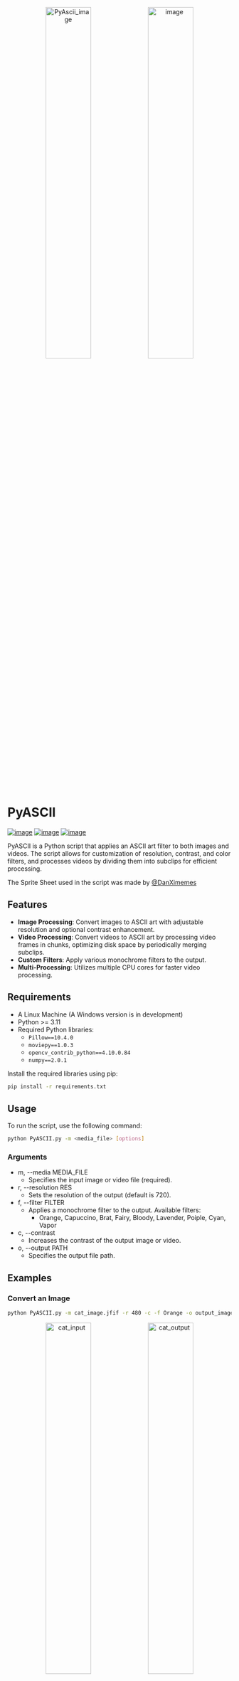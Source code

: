<p align="center">
  <img src="https://github.com/user-attachments/assets/000362a2-0bf2-45b9-a293-a957f3cd4590" alt="PyAscii_image" width="45%">
  <img src="https://github.com/user-attachments/assets/d178fe02-52b4-467f-9cec-67b40ecc3057" alt="image" width="45%">
</p>

# PyASCII
[![image](https://img.shields.io/badge/Python-FFD43B?style=for-the-badge&logo=python&logoColor=blue)](https://www.python.org/downloads/release/python-3119/)
[![image](https://img.shields.io/badge/OpenCV-27338e?style=for-the-badge&logo=OpenCV&logoColor=white)](https://pypi.org/project/opencv-python/)
[![image](https://img.shields.io/badge/Linux-FCC624?style=for-the-badge&logo=linux&logoColor=black)](https://www.linux.org/pages/download/)

PyASCII is a Python script that applies an ASCII art filter to both images and videos. The script allows for customization of resolution, contrast, and color filters, and processes videos by dividing them into subclips for efficient processing.

The Sprite Sheet used in the script was made by [@DanXimemes](https://x.com/DanXimemes)

## Features

- **Image Processing**: Convert images to ASCII art with adjustable resolution and optional contrast enhancement.
- **Video Processing**: Convert videos to ASCII art by processing video frames in chunks, optimizing disk space by periodically merging subclips.
- **Custom Filters**: Apply various monochrome filters to the output.
- **Multi-Processing**: Utilizes multiple CPU cores for faster video processing.

## Requirements
- A Linux Machine (A Windows version is in development)
- Python >= 3.11
- Required Python libraries:
  - `Pillow==10.4.0`
  - `moviepy==1.0.3`
  - `opencv_contrib_python==4.10.0.84`
  - `numpy==2.0.1`

Install the required libraries using pip:

```bash
pip install -r requirements.txt
```
## Usage
To run the script, use the following command:
```bash
python PyASCII.py -m <media_file> [options]
```

### Arguments
- m, --media MEDIA_FILE
  - Specifies the input image or video file (required).
- r, --resolution RES
  - Sets the resolution of the output (default is 720).
- f, --filter FILTER
  -  Applies a monochrome filter to the output. Available filters:
      - Orange, Capuccino, Brat, Fairy, Bloody, Lavender, Poiple, Cyan, Vapor
- c, --contrast
  - Increases the contrast of the output image or video.
- o, --output PATH
  - Specifies the output file path.

## Examples
### Convert an Image
```bash
python PyASCII.py -m cat_image.jfif -r 480 -c -f Orange -o output_image.png
```
<p align="center">
  <img src="https://github.com/user-attachments/assets/c2414558-f241-4c61-b203-00be3e6b0b91" alt="cat_input" width="45%">
  <img src="https://github.com/user-attachments/assets/d178fe02-52b4-467f-9cec-67b40ecc3057" alt="cat_output" width="45%">
</p>

### Convert a Video
```bash
python3.11 PyASCII.py -m cat_huh.mp4 -r 1080 -f Brat
```
<p align="center">
  <video src="https://github.com/user-attachments/assets/1d1abe14-625d-4bd7-87e6-00cb6b14da05" width="45%" controls></video>
  <video src="https://github.com/user-attachments/assets/57ac071c-2fd9-4c71-a300-cbcaa2e0da79" width="45%" controls></video>
</p>

## How it Works
### Image Processing:
1. The image is resized while maintaining its aspect ratio.
2. The pixel values are mapped to ASCII characters based on their brightness.
3. The resulting image is saved as a PNG file at `./PyASCII/output/PyAscii_image.png` or at a custom PATH defined by the `-o` flag.

### Video Processing:
1. The video is split into 5-second subclips.
2. Each subclip is processed into ASCII art frames.
3. Processed subclips are periodically merged to minimize the number of intermediate files.
4. The final video is generated by concatenating the processed subclips, with the original audio track added back.

## Project Structure
```bash
PyASCII.py          # Main script
sprite_sheet.png    # Sprite sheet used for ASCII art
PyASCII/
├── temp/           # Temporary directory for storing subclips
└── output/         # Directory for storing the final output
```

## Notes
- Make sure the sprite sheet ([sprite_sheet.png](./sprite_sheet.png)) is available in the script's directory.
- The script uses multi-processing to speed up video processing. By default, it executes `os.cpu_count() - 1` processes simultaneously. Adjust the number of parallel processes based on your CPU's capabilities.






